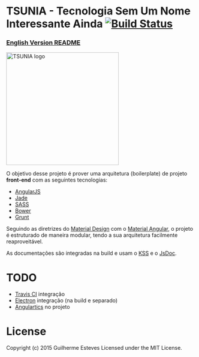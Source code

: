 # TSUNIA - Tecnologia Sem Um Nome Interessante Ainda [![Build Status](https://travis-ci.org/guilhermesteves/tsunia.svg)](https://travis-ci.org/guilhermesteves/tsunia)

### [English Version README](./README-EN.md)

[<img title="TSUNIA" src="http://i.imgur.com/txVNoNA.jpg" width="300px" alt="TSUNIA logo"/>](https://github.com/guilhermesteves/tsunia)

O objetivo desse projeto é prover uma arquitetura (boilerplate) de projeto **front-end** com as seguintes tecnologias:

- [AngularJS](https://angularjs.org/)
- [Jade](http://jade-lang.com/)
- [SASS](http://sass-lang.com/)
- [Bower](http://bower.io/)
- [Grunt](http://gruntjs.com/)

Seguindo as diretrizes do [Material Design](http://www.google.com/design/spec/material-design/introduction.html) com o [Material Angular](https://material.angularjs.org/), o projeto é estruturado de maneira modular, tendo a sua arquitetura facilmente reaproveitável.

As documentações são integradas na build e usam o [KSS](http://warpspire.com/kss/) e o [JsDoc](http://usejsdoc.org/).

# TODO

- [Travis CI](https://travis-ci.org/) integração
- [Electron](https://github.com/atom/electron/) integração (na build e separado)
- [Angulartics](http://luisfarzati.github.io/angulartics/) no projeto

# License

Copyright (c) 2015 Guilherme Esteves Licensed under the MIT License.


